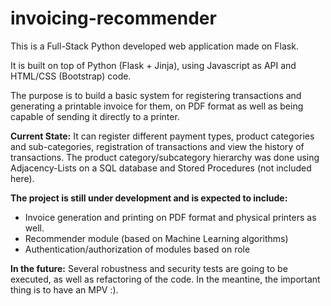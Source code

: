 # invoicing-recommender

This is a Full-Stack Python developed web application made on Flask. 

It is built on top of Python (Flask + Jinja), using Javascript as API and HTML/CSS (Bootstrap) code.

The purpose is to build a basic system for registering transactions and generating a printable invoice for them, on PDF format as well as being capable of sending it directly to a printer.

**Current State:**
It can register different payment types, product categories and sub-categories, registration of transactions and view the history of transactions.
The product category/subcategory hierarchy was done using Adjacency-Lists on a SQL database and Stored Procedures (not included here).

**The project is still under development and is expected to include:**
- Invoice generation and printing on PDF format and physical printers as well.
- Recommender module (based on Machine Learning algorithms)
- Authentication/authorization of modules based on role

**In the future:**
Several robustness and security tests are going to be executed, as well as refactoring of the code. In the meantine, the important thing is to have an MPV :).
